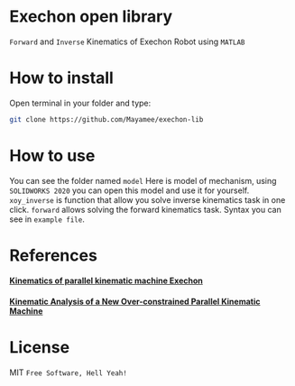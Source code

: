 # Exechon open library
`Forward` and `Inverse` Kinematics of Exechon Robot using `MATLAB`
# How to install
Open terminal in your folder and type:
```sh
git clone https://github.com/Mayamee/exechon-lib
```
# How to use
You can see the folder named `model`
Here is model of mechanism, using `SOLIDWORKS 2020` you can open this model and use it for yourself.
`xoy_inverse` is function that allow you solve inverse kinematics task in one click.
`forward` allows solving the forward kinematics task.
Syntax you can see in `example file`.
# References
####  [Kinematics of parallel kinematic machine Exechon]( https://www.researchgate.net/publication/224578100_Kinematics_of_parallel_kinematic_machine_Exechon)
#### [Kinematic Analysis of a New Over-constrained Parallel Kinematic Machine]( https://www.researchgate.net/publication/266340853_Kinematic_Analysis_of_a_New_Over-constrained_Parallel_Kinematic_Machine)
# License
MIT
`Free Software, Hell Yeah!`